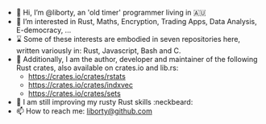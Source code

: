 - 👋 Hi, I’m @liborty, an 'old timer' programmer living in 🇦🇺
- 👀 I’m interested in Rust, Maths, Encryption, Trading Apps, Data Analysis, E-democracy, ... 
- ⌛ Some of these interests are embodied in seven repositories here, written variously in: Rust, Javascript, Bash and C.
- 💞️ Additionally, I am the author, developer and maintainer of the following Rust crates, also available on crates.io and lib.rs:
  * https://crates.io/crates/rstats
  * https://crates.io/crates/indxvec
  * https://crates.io/crates/sets
- 🌱 I am still improving my rusty Rust skills :neckbeard:
- 📫 How to reach me: liborty@github.com

<!---
liborty/liborty is a ✨ special ✨ repository because its `README.md` (this file) appears on your GitHub profile.
You can click the Preview link to take a look at your changes.
--->
